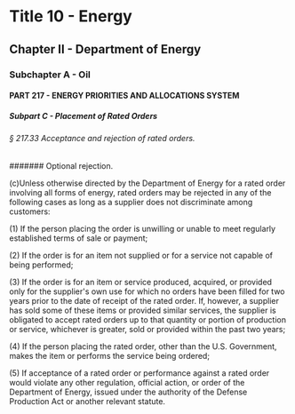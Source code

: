 
# Title 10 - Energy
## Chapter II - Department of Energy
### Subchapter A - Oil
#### PART 217 - ENERGY PRIORITIES AND ALLOCATIONS SYSTEM
##### Subpart C - Placement of Rated Orders
###### § 217.33 Acceptance and rejection of rated orders.
####### Optional rejection.

(c)Unless otherwise directed by the Department of Energy for a rated order involving all forms of energy, rated orders may be rejected in any of the following cases as long as a supplier does not discriminate among customers:

(1) If the person placing the order is unwilling or unable to meet regularly established terms of sale or payment;

(2) If the order is for an item not supplied or for a service not capable of being performed;

(3) If the order is for an item or service produced, acquired, or provided only for the supplier's own use for which no orders have been filled for two years prior to the date of receipt of the rated order. If, however, a supplier has sold some of these items or provided similar services, the supplier is obligated to accept rated orders up to that quantity or portion of production or service, whichever is greater, sold or provided within the past two years;

(4) If the person placing the rated order, other than the U.S. Government, makes the item or performs the service being ordered;

(5) If acceptance of a rated order or performance against a rated order would violate any other regulation, official action, or order of the Department of Energy, issued under the authority of the Defense Production Act or another relevant statute.
